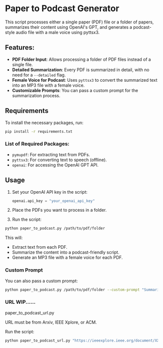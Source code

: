 
# Paper to Podcast Generator

This script processes either a single paper (PDF) file or a folder of papers, summarizes their content using OpenAI's GPT, and generates a podcast-style audio file with a male voice using pyttsx3.

## Features:
- **PDF Folder Input**: Allows processing a folder of PDF files instead of a single file.
- **Detailed Summarization**: Every PDF is summarized in detail, with no need for a `--detailed` flag.
- **Female Voice for Podcast**: Uses `pyttsx3` to convert the summarized text into an MP3 file with a female voice.
- **Customizable Prompts**: You can pass a custom prompt for the summarization process.

## Requirements

To install the necessary packages, run:

```bash
pip install -r requirements.txt
```

### List of Required Packages:
- `pymupdf`: For extracting text from PDFs.
- `pyttsx3`: For converting text to speech (offline).
- `openai`: For accessing the OpenAI GPT API.

## Usage

1. Set your OpenAI API key in the script:
   ```python
   openai.api_key = "your_openai_api_key"
   ```

2. Place the PDFs you want to process in a folder.

3. Run the script:

```bash
python paper_to_podcast.py /path/to/pdf/folder
```

This will:
- Extract text from each PDF.
- Summarize the content into a podcast-friendly script.
- Generate an MP3 file with a female voice for each PDF.

### Custom Prompt

You can also pass a custom prompt:

```bash
python paper_to_podcast.py /path/to/pdf/folder --custom-prompt "Summarize in a more conversational style..."
```
### URL WIP......

paper_to_podcast_url.py 

URL must be from Arxiv, IEEE Xplore, or ACM.

Run the script:
```bash
python paper_to_podcast_url.py "https://ieeexplore.ieee.org/document/XXXXX"
```

